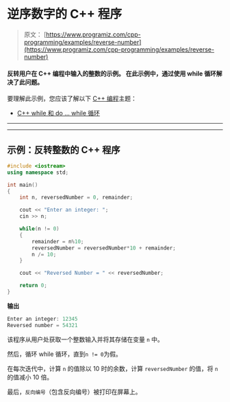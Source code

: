# 逆序数字的 C++ 程序

> 原文： [https://www.programiz.com/cpp-programming/examples/reverse-number](https://www.programiz.com/cpp-programming/examples/reverse-number)

#### 反转用户在 C++ 编程中输入的整数的示例。 在此示例中，通过使用 while 循环解决了此问题。

要理解此示例，您应该了解以下 [C++ 编程](/cpp-programming "C++ tutorial")主题：

*   [C++ while 和 do ... while 循环](/cpp-programming/do-while-loop)

* * *

* * *

## 示例：反转整数的 C++ 程序

```cpp
#include <iostream>
using namespace std;

int main()
{
    int n, reversedNumber = 0, remainder;

    cout << "Enter an integer: ";
    cin >> n;

    while(n != 0)
    {
        remainder = n%10;
        reversedNumber = reversedNumber*10 + remainder;
        n /= 10;
    }

    cout << "Reversed Number = " << reversedNumber;

    return 0;
} 
```

**输出**

```cpp
Enter an integer: 12345
Reversed number = 54321
```

该程序从用户处获取一个整数输入并将其存储在变量 `n` 中。

然后，循环 while 循环，直到`n != 0`为假。

在每次迭代中，计算 `n` 的值除以 10 时的余数，计算 `reversedNumber` 的值，将 `n` 的值减小 10 倍。

最后，`反向编号`（包含反向编号）被打印在屏幕上。